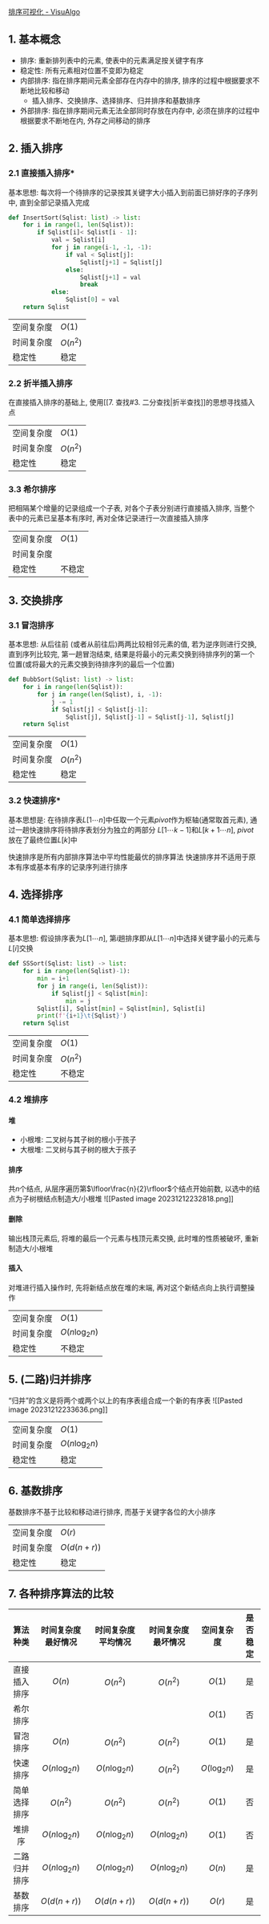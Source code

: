 
[排序可视化 - VisuAlgo](https://visualgo.net/zh/sorting)

## 1. 基本概念

+ 排序: 重新排列表中的元素, 使表中的元素满足按关键字有序
+ 稳定性: 所有元素相对位置不变即为稳定
+ 内部排序: 指在排序期间元素全部存在内存中的排序, 排序的过程中根据要求不断地比较和移动
    + 插入排序、交换排序、选择排序、归并排序和基数排序
+ 外部排序: 指在排序期间元素无法全部同时存放在内存中, 必须在排序的过程中根据要求不断地在内, 外存之间移动的排序

## 2. 插入排序

### 2.1 直接插入排序*

基本思想: 每次将一个待排序的记录按其关键字大小插入到前面已排好序的子序列中, 直到全部记录插入完成
```python
def InsertSort(Sqlist: list) -> list:
    for i in range(1, len(Sqlist)):
        if Sqlist[i]< Sqlist[i - 1]:
            val = Sqlist[i]
            for j in range(i-1, -1, -1):
                if val < Sqlist[j]:
                    Sqlist[j+1] = Sqlist[j]
                else:
                    Sqlist[j+1] = val
                    break
            else:
                Sqlist[0] = val
    return Sqlist
```


|  |  |
| - | - |
| 空间复杂度 | $O(1)$ |
| 时间复杂度 | $O(n^2)$ |
| 稳定性 | 稳定 |

### 2.2 折半插入排序

在直接插入排序的基础上, 使用[[7. 查找#3. 二分查找|折半查找]]的思想寻找插入点


|  |  |
| - | - |
| 空间复杂度 | $O(1)$ |
| 时间复杂度 | $O(n^2)$ |
| 稳定性 | 稳定 |

### 3.3 希尔排序

把相隔某个增量的记录组成一个子表, 对各个子表分别进行直接插入排序, 当整个表中的元素已呈基本有序时, 再对全体记录进行一次直接插入排序

|  |  |
| - | - |
| 空间复杂度 | $O(1)$ |
| 时间复杂度 |  |
| 稳定性 | 不稳定 |

## 3. 交换排序

### 3.1 冒泡排序

基本思想: 从后往前 (或者从前往后)两两比较相邻元素的值, 若为逆序则进行交换, 直到序列比较完, 第一趟冒泡结束, 结果是将最小的元素交换到待排序列的第一个位置(或将最大的元素交换到待排序列的最后一个位置)

```python
def BubbSort(Sqlist: list) -> list:
    for i in range(len(Sqlist)):
        for j in range(len(Sqlist), i, -1):
            j -= 1
            if Sqlist[j] < Sqlist[j-1]:
                Sqlist[j], Sqlist[j-1] = Sqlist[j-1], Sqlist[j]
    return Sqlist
```

|  |  |
| - | - |
| 空间复杂度 | $O(1)$ |
| 时间复杂度 | $O(n^2)$ |
| 稳定性 | 稳定 |


### 3.2 快速排序*

基本思想是: 在待排序表$L[1\cdots n]$中任取一个元素$pivot$作为枢轴(通常取首元素),  通过一趟快速排序将待排序表划分为独立的两部分 $L[1\cdots k-1]$和$L[k+1\cdots n]$, $pivot$放在了最终位置$L[k]$中


快速排序是所有内部排序算法中平均性能最优的排序算法
快速排序并不适用于原本有序或基本有序的记录序列进行排序


## 4. 选择排序

### 4.1 简单选择排序

基本思想: 假设排序表为$L[1\cdots n]$, 第$i$趟排序即从$L[1\cdots n]$中选择关键字最小的元素与$L[i]$交换

```python
def SSSort(Sqlist: list) -> list:
    for i in range(len(Sqlist)-1):
        min = i+1
        for j in range(i, len(Sqlist)):
            if Sqlist[j] < Sqlist[min]:
                min = j
        Sqlist[i], Sqlist[min] = Sqlist[min], Sqlist[i]
        print(f'{i+1}\t{Sqlist}')
    return Sqlist
```

|  |  |
| - | - |
| 空间复杂度 | $O(1)$ |
| 时间复杂度 | $O(n^2)$ |
| 稳定性 | 不稳定 |

### 4.2 堆排序

#### 堆

+ 小根堆: 二叉树与其子树的根小于孩子
+ 大根堆: 二叉树与其子树的根大于孩子

#### 排序

共$n$个结点, 从层序遍历第$\lfloor\frac{n}{2}\rfloor$个结点开始前数, 以选中的结点为子树根结点制造大/小根堆
![[Pasted image 20231212232818.png]]

#### 删除

输出栈顶元素后, 将堆的最后一个元素与栈顶元素交换, 此时堆的性质被破坏, 重新制造大/小根堆

#### 插入

对堆进行插入操作时, 先将新结点放在堆的末端, 再对这个新结点向上执行调整操作

|  |  |
| - | - |
| 空间复杂度 | $O(1)$ |
| 时间复杂度 | $O(n\log_2{n})$ |
| 稳定性 | 不稳定 |

## 5. (二路)归并排序

“归并”的含义是将两个或两个以上的有序表组合成一个新的有序表
![[Pasted image 20231212233636.png]]

|  |  |
| - | - |
| 空间复杂度 | $O(1)$ |
| 时间复杂度 | $O(n\log_2{n})$ |
| 稳定性 | 稳定 |

## 6. 基数排序

基数排序不基于比较和移动进行排序, 而基于关键字各位的大小排序

|  |  |
| - | - |
| 空间复杂度 | $O(r)$ |
| 时间复杂度 | $O(d(n+r))$ |
| 稳定性 | 稳定 |

## 7. 各种排序算法的比较



| 算法种类 | 时间复杂度最好情况 | 时间复杂度平均情况 | 时间复杂度最坏情况 | 空间复杂度 | 是否稳定 |
|:-:|:-:|:-:|:-:|:-:|:-:|
|直接插入排序|$O(n)$|$O(n^2)$|$O(n^2)$|$O(1)$|是|
|希尔排序||||$O(1)$|否|
|冒泡排序|$O(n)$|$O(n^2)$|$O(n^2)$|$O(1)$|是|
|快速排序|$O(n\log_2{n})$|$O(n\log_2{n})$|$O(n^2)$|$O(\log_2{n})$|是|
|简单选择排序|$O(n^2)$|$O(n^2)$|$O(n^2)$|$O(1)$|否|
|堆排序|$O(n\log_2{n})$|$O(n\log_2{n})$|$O(n\log_2{n})$|$O(1)$|否|
|二路归并排序|$O(n\log_2{n})$|$O(n\log_2{n})$|$O(n\log_2{n})$|$O(n)$|是|
|基数排序|$O(d(n +r))$|$O(d(n +r))$|$O(d(n +r))$|$O(r)$|是|








